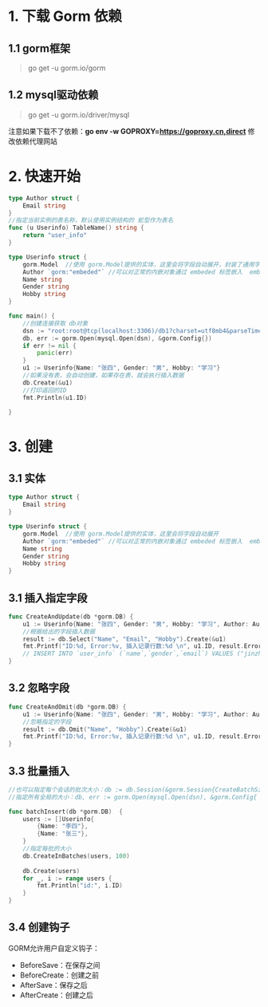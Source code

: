# 1. 下载 Gorm 依赖

## 1.1 gorm框架

> go get -u gorm.io/gorm 

## 1.2 mysql驱动依赖

> go get -u gorm.io/driver/mysql

注意如果下载不了依赖：**go env -w GOPROXY=https://goproxy.cn,direct** 修改依赖代理网站

# 2. 快速开始

```go
type Author struct {
	Email string
}
//指定当前实例的表名称，默认使用实例结构的 蛇型作为表名
func (u Userinfo) TableName() string {
	return "user_info"
}

type Userinfo struct {
	gorm.Model  //使用 gorm.Model提供的实体，这里会将字段自动展开，封装了通用字段，例如id
	Author `gorm:"embeded"` //可以对正常的内嵌对象通过 embeded 标签嵌入  embeddedPrefix:author_ 增加前缀
	Name string
	Gender string
	Hobby string
}

func main() {
    //创建连接获取 db对象
	dsn := "root:root@tcp(localhost:3306)/db1?charset=utf8mb4&parseTime=True&loc=Local"
	db, err := gorm.Open(mysql.Open(dsn), &gorm.Config{})
	if err != nil {
		panic(err)
	}
	u1 := Userinfo{Name: "张四", Gender: "男", Hobby: "学习"}
    //如果没有表，会自动创建，如果存在表，就会执行插入数据
	db.Create(&u1)
    //打印返回的ID
	fmt.Println(u1.ID)

}
```

# 3. 创建

## 3.1 实体

```go
type Author struct {
	Email string
}

type Userinfo struct {
	gorm.Model  //使用 gorm.Model提供的实体，这里会将字段自动展开
	Author `gorm:"embeded"` //可以对正常的内嵌对象通过 embeded 标签嵌入  embeddedPrefix:author_ 增加前缀
	Name string
	Gender string
	Hobby string
}
```



## 3.1 插入指定字段

```go
func CreateAndUpdate(db *gorm.DB) {
	u1 := Userinfo{Name: "张四", Gender: "男", Hobby: "学习", Author: Author{Email: "1424132555@qq.com"}}
	//根据给出的字段插入数据
	result := db.Select("Name", "Email", "Hobby").Create(&u1)
	fmt.Printf("ID:%d, Error:%v, 插入记录行数:%d \n", u1.ID, result.Error, result.RowsAffected)
	// INSERT INTO `user_info` (`name`,`gender`,`email`) VALUES ("jinzhu", 18, "1424132555@qq.com")
}
```

## 3.2 忽略字段

```go
func CreateAndOmit(db *gorm.DB) {
	u1 := Userinfo{Name: "张四", Gender: "男", Hobby: "学习", Author: Author{Email: "1424132555@qq.com"}}
	//忽略指定的字段
	result := db.Omit("Name", "Hobby").Create(&u1)
	fmt.Printf("ID:%d, Error:%v, 插入记录行数:%d \n", u1.ID, result.Error, result.RowsAffected)
}
```

## 3.3 批量插入

```go
//也可以指定每个会话的批次大小：db := db.Session(&gorm.Session{CreateBatchSize: 1000})
//指定所有全局的大小：db, err := gorm.Open(mysql.Open(dsn), &gorm.Config{ CreateBatchSize:1000,})

func batchInsert(db *gorm.DB)  {
	users := []Userinfo{
		{Name: "李四"},
		{Name: "张三"},
	}
	//指定每批的大小
	db.CreateInBatches(users, 100)
    
	db.Create(users)
	for _, i := range users {
		fmt.Println("id:", i.ID)
	}
}
```

## 3.4 创建钩子

GORM允许用户自定义钩子：

- BeforeSave：在保存之间
- BeforeCreate：创建之前
- AfterSave：保存之后
- AfterCreate：创建之后

